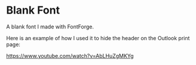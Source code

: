 # Blank Font

A blank font I made with FontForge.

Here is an example of how I used it to hide the header on the Outlook print page:

https://www.youtube.com/watch?v=AbLHuZgMKYg
